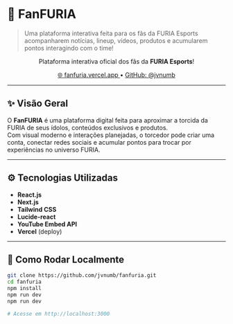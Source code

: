 # 🦁 FanFURIA

> Uma plataforma interativa feita para os fãs da FURIA Esports acompanharem notícias, lineup, vídeos, produtos e acumularem pontos interagindo com o time!

<p align="center">
  Plataforma interativa oficial dos fãs da <strong>FURIA Esports</strong>!
</p>

<p align="center">
  <a href="https://fanfuria.vercel.app">
    🌐 fanfuria.vercel.app
  </a>
  •
  <a href="https://github.com/jvnumb">
    GitHub: @jvnumb
  </a>
</p>

---

## ✨ Visão Geral

O **FanFURIA** é uma plataforma digital feita para aproximar a torcida da FURIA de seus ídolos, conteúdos exclusivos e produtos.  
Com visual moderno e interações planejadas, o torcedor pode criar uma conta, conectar redes sociais e acumular pontos para trocar por experiências no universo FURIA.

---

## ⚙️ Tecnologias Utilizadas

- **React.js**
- **Next.js**
- **Tailwind CSS**
- **Lucide-react**
- **YouTube Embed API**
- **Vercel** (deploy)

---

## 🚀 Como Rodar Localmente

```bash
git clone https://github.com/jvnumb/fanfuria.git
cd fanfuria
npm install
npm run dev
npm run dev

# Acesse em http://localhost:3000
